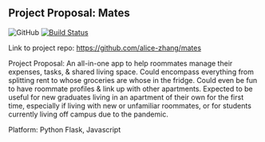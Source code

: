 Project Proposal: Mates
---------------

![GitHub](https://img.shields.io/github/license/alice-zhang/mates)
[![Build Status](https://travis-ci.org/alice-zhang/mates.svg?branch=master)](https://travis-ci.org/alice-zhang/mates)

Link to project repo: https://github.com/alice-zhang/mates

Project Proposal: An all-in-one app to help roommates manage their expenses, tasks, & shared living space. Could encompass everything from splitting rent to whose groceries are whose in the fridge. Could even be fun to have roommate profiles & link up with other apartments. Expected to be useful for new graduates living in an apartment of their own for the first time, especially if living with new or unfamiliar roommates, or for students currently living off campus due to the pandemic.

Platform: Python Flask, Javascript  
